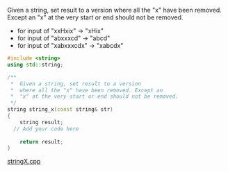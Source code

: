 Given a string, set result to a version where all the "x" have been removed. Except an "x" at the very start or end should not be removed.

* for input of "xxHxix" → "xHix"
* for input of "abxxxcd" → "abcd"
* for input of "xabxxxcdx" → "xabcdx"

```cpp
#include <string>
using std::string;

/**
 *  Given a string, set result to a version 
 *  where all the "x" have been removed. Except an 
 *  "x" at the very start or end should not be removed.  
 */
string string_x(const string& str)
{
    string result;
  // Add your code here
   
    return result;
}
```

[stringX.cpp](https://codecheck.io/files/2302092325662ltflq8xu3wlctcxphiy4lw)